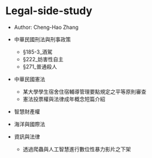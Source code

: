 # Legal-side-study
- Author: Cheng-Hao Zhang

- 中華民國刑法與刑事政策
  - §185-3_酒駕
  - §222_妨害性自主
  - §271_普通殺人
- 中華民國憲法
    - 某大學學生宿舍住宿輔導管理要點規定之平等原則審查
    - 憲法投票權與法律成年概念短篇介紹
- 智慧財產權
- 海洋與國際法
- 資訊與法律
  - 透過爬蟲與人工智慧進行數位性暴力影片之下架
